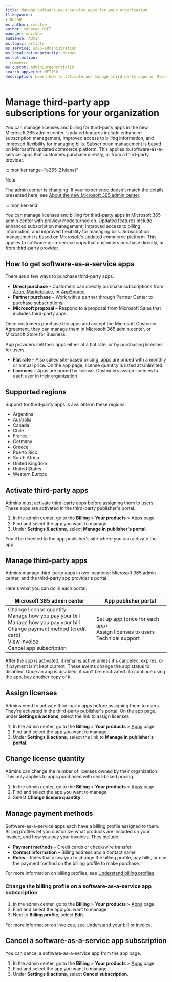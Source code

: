 ```yaml
---
title: Manage software-as-a-service apps for your organization
f1.keywords:
- NOCSH
ms.author: cmcatee
author: cmcatee-MSFT
manager: mnirkhe
audience: Admin
ms.topic: article
ms.service: o365-administration
ms.localizationpriority: Normal
ms.collection:
- commerce
ms.custom: AdminSurgePortfolio
search.appverid: MET150 
description: Learn how to activate and manage third-party apps in Microsoft 365 admin center.
---
```


# Manage third-party app subscriptions for your organization

You can manage licenses and billing for third-party apps in the new Microsoft 365 admin center. Updated features include enhanced subscription management, improved access to billing information, and improved flexibility for managing bills. Subscription management is based on Microsoft’s updated commerce platform. This applies to software-as-a-service apps that customers purchase directly, or from a third-party provider.

::: moniker range="o365-21vianet"

> [!NOTE]
> The admin center is changing. If your experience doesn't match the details presented here, see 
[About the new Microsoft 365 admin center](https://docs.microsoft.com/microsoft-365/admin/microsoft-365-admin-center-preview?view=o365-21vianet).

::: moniker-end

You can manage licenses and billing for third-party apps in Microsoft 365 admin center with preview mode turned on. Updated features include enhanced subscription management, improved access to billing information, and improved flexibility for managing bills. Subscription management is based on Microsoft's updated commerce platform. This applies to software-as-a-service apps that customers purchase directly, or from third-party provider.


## How to get software-as-a-service apps

There are a few ways to purchase third-party apps.

- **Direct purchase** – Customers can directly purchase subscriptions from [Azure Marketplace](https://azuremarketplace.microsoft.com/marketplace/), or [AppSource](https://www.appsource.com/).
- **Partner purchase** –  Work with a partner through Partner Center to purchase subscriptions.
- **Microsoft proposal** – Respond to a proposal from Microsoft Sales that includes third-party apps.

Once customers purchase the apps and accept the Microsoft Customer Agreement, they can manage them in Microsoft 365 admin center, or Microsoft Store for Business.

App providers sell their apps either at a flat rate, or by purchasing licenses for users.

- **Flat rate** – Also called site-based pricing, apps are priced with a monthly or annual price. On the app page, license quantity is listed at Unlimited.
- **Licenses** – Apps are priced by license. Customers assign licenses to each user in their organization

## Supported regions

Support for third-party apps is available in these regions:

- Argentina
- Australia
- Canada
- Chile
- France
- Germany
- Greece
- Puerto Rico
- South Africa
- United Kingdom
- United States
- Western Europe

## Activate third-party apps

Admins must activate third-party apps before assigning them to users. These apps are activated in the third-party publisher's portal.

1. In the admin center, go to the **Billing** > **Your products** > <a href="https://go.microsoft.com/fwlink/p/?linkid=2125823" target="_blank">Apps</a> page.
2. Find and select the app you want to manage.
3. Under **Settings & actions**, select **Manage in publisher's portal**.

You'll be directed to the app publisher's site where you can activate the app.

## Manage third-party apps

Admins manage third-party apps in two locations: Microsoft 365 admin center, and the third-party app provider's portal.

Here's what you can do in each portal.

| Microsoft 365 admin center | App publisher portal |
| --- | --- |
| Change license quantity <br> Manage how you pay your bill <br> Manage how you pay your bill <br> Change payment method (credit card) <br> View invoice <br> Cancel app subscription | Set up app (once for each app) <br> Assign licenses to users <br> Technical support |

After the app is activated, it remains active unless it's canceled, expires, or if payment isn't kept current. These events change the app status to disabled. Once an app is disabled, it can't be reactivated. To continue using the app, buy another copy of it.

## Assign licenses

Admins need to activate third-party apps before assigning them to users. They're activated in the third-party publisher's portal. On the app page, under **Settings & actions**, select the link to assign licenses.

1. In the admin center, go to the **Billing** > **Your products** > <a href="https://go.microsoft.com/fwlink/p/?linkid=2125823" target="_blank">Apps</a> page.
2. Find and select the app you want to manage.
3. Under **Settings & actions**, select the link to **Manage in publisher's portal**.

## Change license quantity

Admins can change the number of licenses owned by their organization. This only applies to apps purchased with seat-based pricing.

1. In the admin center, go to the **Billing** > **Your products** > <a href="https://go.microsoft.com/fwlink/p/?linkid=2125823" target="_blank">Apps</a> page.
2. Find and select the app you want to manage.
3. Select **Change license quantity**.

## Manage payment methods

Software-as-a-service apps each have a billing profile assigned to them. Billing profiles let you customize what products are included on your invoice, and how you pay your invoices. They include:

- **Payment methods** – Credit cards or check/wire transfer
- **Contact information** –  Billing address and a contact name
- **Roles** – Roles that allow you to change the billing profile, pay bills, or use the payment method on the billing profile to make purchase.

For more information on billing profiles, see [Understand billing profiles](https://docs.microsoft.com/microsoft-store/billing-profile).

### Change the billing profile on a software-as-a-service app subscription

1. In the admin center, go to the **Billing** > **Your products** > <a href="https://go.microsoft.com/fwlink/p/?linkid=2125823" target="_blank">Apps</a> page.
2. Find and select the app you want to manage.
3. Next to **Billing profile**, select **Edit**.

For more information on invoices, see [Understand your bill or invoice](billing-and-payments/understand-your-invoice.md).

## Cancel a software-as-a-service app subscription

You can cancel a software-as-a-service app from the app page.

1. In the admin center, go to the **Billing** > **Your products** > <a href="https://go.microsoft.com/fwlink/p/?linkid=2125823" target="_blank">Apps</a> page.
2. Find and select the app you want to manage.
3. Under **Settings & actions**, select **Cancel subscription**.